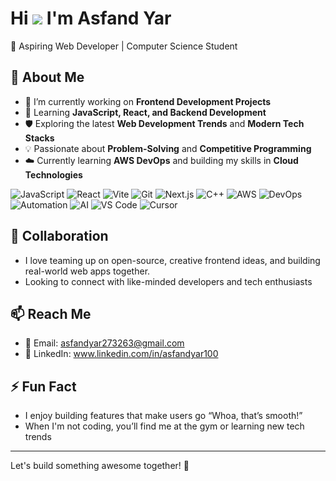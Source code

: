 # Hi ![](https://user-images.githubusercontent.com/18350557/176309783-0785949b-9127-417c-8b55-ab5a4333674e.gif) I'm Asfand Yar

🚀 Aspiring Web Developer | Computer Science Student 

## 👀 About Me  
- 🔭 I’m currently working on **Frontend Development Projects**  
- 🌱 Learning **JavaScript, React, and Backend Development**  
- 🛡️ Exploring the latest **Web Development Trends** and **Modern Tech Stacks**  
- 💡 Passionate about **Problem-Solving** and **Competitive Programming**  
- ☁️ Currently learning **AWS DevOps** and building my skills in **Cloud Technologies**

![JavaScript](https://img.shields.io/badge/JavaScript-F7DF1E?style=for-the-badge&logo=javascript&logoColor=black)
![React](https://img.shields.io/badge/React-20232A?style=for-the-badge&logo=react&logoColor=61DAFB)
![Vite](https://img.shields.io/badge/Vite-646CFF?style=for-the-badge&logo=vite&logoColor=FFD62E)
![Git](https://img.shields.io/badge/Git-F05032?style=for-the-badge&logo=git&logoColor=white)
![Next.js](https://img.shields.io/badge/Next.js-000000?style=for-the-badge&logo=nextdotjs&logoColor=white)
![C++](https://img.shields.io/badge/C++-00599C?style=for-the-badge&logo=cplusplus&logoColor=white)
![AWS](https://img.shields.io/badge/AWS-232F3E?style=for-the-badge&logo=amazon-aws&logoColor=FF9900)
![DevOps](https://img.shields.io/badge/DevOps-0A66C2?style=for-the-badge&logo=azuredevops&logoColor=white)
![Automation](https://img.shields.io/badge/Automation-FF6C37?style=for-the-badge&logo=autodesk&logoColor=white)
![AI](https://img.shields.io/badge/Artificial%20Intelligence-8A2BE2?style=for-the-badge&logo=openai&logoColor=white)
<img src="https://img.shields.io/badge/VS%20Code-0078d7?style=for-the-badge&logo=visualstudiocode&logoColor=white" alt="VS Code"/>
<img src="https://img.shields.io/badge/Cursor%20-000000?style=for-the-badge&logo=data:image/png;base64,iVBORw0KGgoAAAANSUhEUgAAABAAAAAQCAYAAAAf8/9hAAABXElEQVQ4T6XTv0oDQRgH8I9RLIwIgrJ0ErxG+QkItxGchITjFXkCeQDfwY2FkYWHiCgSkUgSx3FxQUgRERQeQqD8hY9u++Ob9+bPnmyQzP++QAg+OImQDUA9X+7IImBKwB9KcQO5JgvBddAi5L2Ci2xj1DE5Nxfgb0R7QwW8BPZAxolUd8PoUkgmPUnbGkQk7QzyZfNq4B0vZrByCr1lwOQn4gsj3JPZbnQAPMfEvm0k68moB+e5jQkU6D12UG05OAfHOxHnNtdoAFK2jVhQ7ngjWv+8Ip+3yCBHnW9SRldkLkNTcb19s0gXQjFZyysfwePzNdkVgHnFKh/N2+zWb4KXX7XYBGAzG3reUvoBnURo1qt9Y9wAAAABJRU5ErkJggg==" alt="Cursor"/>


## 💞️ Collaboration  
- I love teaming up on open-source, creative frontend ideas, and building real-world web apps together.
- Looking to connect with like-minded developers and tech enthusiasts 

## 📫 Reach Me  
- 📧 Email: asfandyar273263@gmail.com  
- 💼 LinkedIn: www.linkedin.com/in/asfandyar100
  
## ⚡ Fun Fact  
- I enjoy building features that make users go “Whoa, that’s smooth!”
- When I'm not coding, you’ll find me at the gym or learning new tech trends
---

Let's build something awesome together! 🚀 
